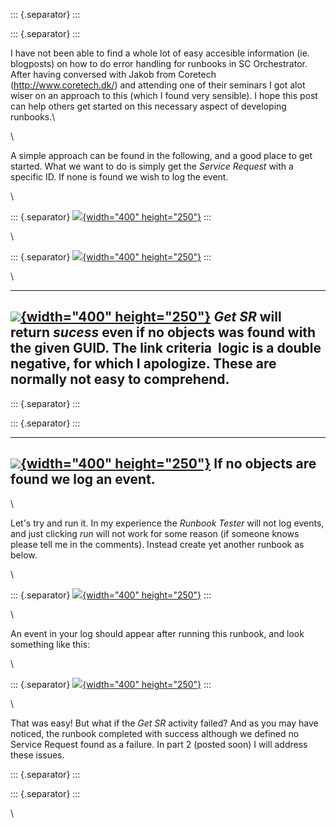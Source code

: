 ::: {.separator}
:::

::: {.separator}
:::

I have not been able to find a whole lot of easy accesible information
(ie. blogposts) on how to do error handling for runbooks in SC
Orchestrator. After having conversed with Jakob from Coretech
(<http://www.coretech.dk/>) and attending one of their seminars I got
alot wiser on an approach to this (which I found very sensible). I hope
this post can help others get started on this necessary aspect of
developing runbooks.\

<div>

\

</div>

<div>

A simple approach can be found in the following, and a good place to get
started. What we want to do is simply get the *Service Request* with a
specific ID. If none is found we wish to log the event.

</div>

<div>

\

</div>

::: {.separator}
[![](//2.bp.blogspot.com/-80SVnc-AGx8/UXBKczMeJMI/AAAAAAAACKs/7JGpKWeMM9I/s400/demo1.png){width="400"
height="250"}](//2.bp.blogspot.com/-80SVnc-AGx8/UXBKczMeJMI/AAAAAAAACKs/7JGpKWeMM9I/s1600/demo1.png)
:::

\

::: {.separator}
[![](//3.bp.blogspot.com/-OEI_qfpJbgk/UXBKeOr4gAI/AAAAAAAACK0/z5iX5cv-mfk/s400/demo2.png){width="400"
height="250"}](//3.bp.blogspot.com/-OEI_qfpJbgk/UXBKeOr4gAI/AAAAAAAACK0/z5iX5cv-mfk/s1600/demo2.png)
:::

\

  ------------------------------------------------------------------------------------------------------------------------------------------------------------------------------------------------------------
  [![](//4.bp.blogspot.com/-qW1abBSCNGc/UXBMAddGTyI/AAAAAAAACLE/fVVdcUdEvi8/s400/demo3.png){width="400" height="250"}](//4.bp.blogspot.com/-qW1abBSCNGc/UXBMAddGTyI/AAAAAAAACLE/fVVdcUdEvi8/s1600/demo3.png)
  *Get SR* will return *sucess* even if no objects was found with the given GUID. The link criteria  logic is a double negative, for which I apologize. These are normally not easy to comprehend.
  ------------------------------------------------------------------------------------------------------------------------------------------------------------------------------------------------------------

::: {.separator}
:::

::: {.separator}
:::

  ------------------------------------------------------------------------------------------------------------------------------------------------------------------------------------------------------------
  [![](//2.bp.blogspot.com/-5w1Gr7KuUOg/UXBQA_aH9iI/AAAAAAAACLU/g88YXcvlXE0/s400/demo4.png){width="400" height="250"}](//2.bp.blogspot.com/-5w1Gr7KuUOg/UXBQA_aH9iI/AAAAAAAACLU/g88YXcvlXE0/s1600/demo4.png)
  If no objects are found we log an event.
  ------------------------------------------------------------------------------------------------------------------------------------------------------------------------------------------------------------

<div>

\

</div>

<div>

Let\'s try and run it. In my experience the *Runbook Tester* will not
log events, and just clicking *run* will not work for some reason (if
someone knows please tell me in the comments). Instead create yet
another runbook as below.

</div>

<div>

\

</div>

::: {.separator}
[![](//1.bp.blogspot.com/-QqyGG4Dyc2M/UXBRFznrNJI/AAAAAAAACLc/zOIQm0HZYLY/s400/demo5.png){width="400"
height="250"}](//1.bp.blogspot.com/-QqyGG4Dyc2M/UXBRFznrNJI/AAAAAAAACLc/zOIQm0HZYLY/s1600/demo5.png)
:::

<div>

\

</div>

<div>

An event in your log should appear after running this runbook, and look
something like this:

</div>

<div>

\

</div>

::: {.separator}
[![](//3.bp.blogspot.com/-FZWV_S2s4tE/UXBRu-sgg_I/AAAAAAAACLk/3QmZ2ydxwv4/s400/demo6.png){width="400"
height="250"}](//3.bp.blogspot.com/-FZWV_S2s4tE/UXBRu-sgg_I/AAAAAAAACLk/3QmZ2ydxwv4/s1600/demo6.png)
:::

<div>

\

</div>

<div>

That was easy! But what if the *Get SR* activity failed? And as you may
have noticed, the runbook completed with success although we defined no
Service Request found as a failure. In part 2 (posted soon) I will
address these issues.

</div>

::: {.separator}
:::

::: {.separator}
:::

<div>

\

</div>

<div>

</div>

